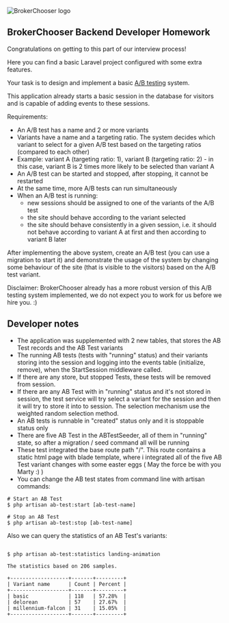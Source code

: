 <img src="https://brokerchooser.com/images/brokerchooser-logo.png" alt="BrokerChooser logo">

## BrokerChooser Backend Developer Homework

Congratulations on getting to this part of our interview process!

Here you can find a basic Laravel project configured with some extra features.

Your task is to design and implement a basic [A/B testing](https://en.wikipedia.org/wiki/A/B_testing) system.

This application already starts a basic session in the database for visitors and is capable of adding events to these
sessions.

Requirements:

- An A/B test has a name and 2 or more variants
- Variants have a name and a targeting ratio. The system decides which variant to select for a given A/B test based on
  the targeting ratios (compared to each other)
- Example: variant A (targeting ratio: 1), variant B (targeting ratio: 2) - in this case, variant B is 2 times more
  likely to be selected than variant A
- An A/B test can be started and stopped, after stopping, it cannot be restarted
- At the same time, more A/B tests can run simultaneously
- When an A/B test is running:
    - new sessions should be assigned to one of the variants of the A/B test
    - the site should behave according to the variant selected
    - the site should behave consistently in a given session, i.e. it should not behave according to variant A at first
      and then according to variant B later

After implementing the above system, create an A/B test (you can use a migration to start it) and demonstrate the usage
of the system by changing some behaviour of the site (that is visible to the visitors) based on the A/B test variant.

Disclaimer: BrokerChooser already has a more robust version of this A/B testing system implemented, we do not expect you
to work for us before we hire you. :)

## Developer notes

- The application was supplemented with 2 new tables, that stores the AB Test records and the AB Test variants
- The running AB tests (tests with "running" status) and their variants storing into the session and logging into the events table (initialize, remove), when the StartSession middleware called.
- If there are any store, but stopped Tests, these tests will be removed from session.
- If there are any AB Test with in "running" status and it's not stored in session, the test service will try select a variant for the session and then it will try to store it into to session. The selection mechanism use the weighted random selection method.
- An AB tests is runnable in "created" status only and it is stoppable status only
- There are five AB Test in the ABTestSeeder, all of them in "running" state, so after a migration / seed command all will be running
- These test integrated the base route path "/". This route contains a static html page with blade template, where i integrated all of the five AB Test variant changes with some easter eggs ( May the force be with you Marty :) )
- You can change the AB test states from command line with artisan commands:

```
# Start an AB Test
$ php artisan ab-test:start [ab-test-name]
```

```
# Stop an AB Test
$ php artisan ab-test:stop [ab-test-name]
```

Also we can query the statistics of an AB Test's variants:

```

$ php artisan ab-test:statistics landing-animation

The statistics based on 206 samples.

+-------------------+-------+---------+
| Variant name      | Count | Percent |
+-------------------+-------+---------+
| basic             | 118   | 57.28%  |
| delorean          | 57    | 27.67%  |
| millennium-falcon | 31    | 15.05%  |
+-------------------+-------+---------+

```
